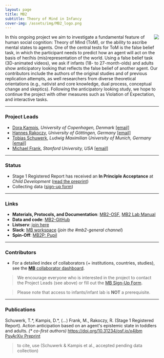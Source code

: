 ```yaml
---
layout: page
title: MB2
subtitle: Theory of Mind in Infancy
cover-img: /assets/img/MB2_logo.png
---
```


<!--
To-do:
- grant from germany?
- check status;
- publications: where the registred report is archived?
- add collaborators map.
-->


<img style="float: right;" src="/assets/img/MB2_design300px.png"> 
In this ongoing project we aim to investigate a fundamental feature of human social cognition: Theory of Mind (ToM), or the ability to ascribe mental states to agents. One of the central tests for ToM is the false belief task, in which the participant needs to predict how an agent will act on the basis of her/his (mis)representation of the world. Using a false belief task (3D-animated videos), we ask if infants (18- to 27-month-olds) and adults show anticipatory looking that reflects the false belief of another agent. Our contributors include the authors of the original studies and of previous replication attempts, as well researchers from diverse theoretical orientations (e.g., nativist and core knowledge, dual process, conceptual change and skeptics). Following the anticipatory looking study, we hope to continue the project with other measures such as Violation of Expectation, and interactive tasks.


***
### Project Leads
* [Dora Kampis](https://psychology.ku.dk/staff/academic_staff/?pure=en%2Fpersons%2Fdora-kampis(94aa17eb-739f-486e-a280-4a76aa4d38a7).html), *University of Copenhagen, Denmark* [[email]](mailto:dk@psy.ku.dk)
* [Hannes Rakoczy](https://www.psych.uni-goettingen.de/en/development/team/rakoczy-hannes), *University of Göttingen, Germany* [[email]](mailto:hrakocz@uni-goettingen.de)
* [Tobias Schuwerk](https://www.en.cas.uni-muenchen.de/rir/junior_rir/previous_junior_rir/schuhwerk_tobias/index.html), *Ludwig Maximilian University of Munich, Germany* [[email]](mailto:Tobias.Schuwerk@psy.lmu.de)
* [Michael Frank](https://web.stanford.edu/~mcfrank/), *Stanford University, USA* [[email]](mcfrank@stanford.edu)


***
### Status
* Stage 1 Registered Report has received an **In Principle Acceptance** at *Child Development* ([read the preprint](https://psyarxiv.com/x4jbm/))
* Collecting data ([sign-up form](https://docs.google.com/forms/d/1SnPZh1FrIGA5qMFM1ZSMcuE_qN9DPTCEic2Nt35XNcc/viewform))


***
### Links
* **Materials, Protocols, and Documentation**: [MB2-OSF](https://osf.io/jmuvd/), [MB2 Lab Manual](https://docs.google.com/document/d/1xAw_EbmvRl1Rj3iAVASazyb4HPxoECfvKaf_7zfFi0o/edit?usp=sharing)
* **Data and code**: [MB2-GitHub](https://github.com/manybabies/mb2-analysis)
* **Listserv**: [join here](https://mailman.stanford.edu/mailman/listinfo/manybabies2)
* **Slack**: [MB workspace](https://join.slack.com/t/manybabies/shared_invite/zt-1frvx4ulh-b7ge7X6DY8Yl4HgBW1xBXQ) (*join the #mb2-general channel*)
* **Spin-Off**: [MB2P: Pupil]({{site.baseurl}}/MB2P/)


***
### Contributors
* For a detailed index of collaborators (+ institutions, countries, studies), see the [**MB** collaborator dashboard](https://manybabies.shinyapps.io/shiny_mb_map/).

> We encourage everyone who is interested in the project to contact the Project Leads (see above) or fill out the [MB Sign-Up Form]({{site.baseurl}}/get_involved/).

> Please note that access to infants/infant lab is **NOT** a prerequisite.


***
### Publications
Schuwerk, T.\*, Kampis, D.\*, (...) Frank, M., Rakoczy, R. (Stage 1 Registered Report). Action anticipation based on an agent's epistemic state in toddlers and adults. <i>(\* co-first authors)</i> https://doi.org/10.31234/osf.io/x4jbm [PsyArXiv Preprint](https://psyarxiv.com/x4jbm/)

> to cite, use (Schuwerk & Kampis et al., accepted pending data collection)